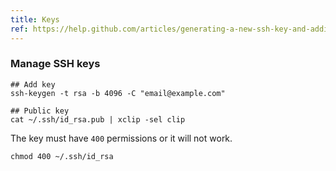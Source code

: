 ```yaml
---
title: Keys
ref: https://help.github.com/articles/generating-a-new-ssh-key-and-adding-it-to-the-ssh-agent/
---
```


### Manage SSH keys

```shell
## Add key
ssh-keygen -t rsa -b 4096 -C "email@example.com"

## Public key
cat ~/.ssh/id_rsa.pub | xclip -sel clip
```

The key must have `400` permissions or it will not work.

```shell
chmod 400 ~/.ssh/id_rsa
```
